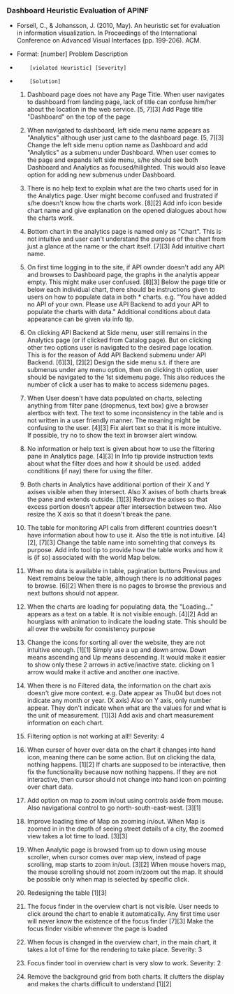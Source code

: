 ### Dashboard Heuristic Evaluation of APINF

* Forsell, C., & Johansson, J. (2010, May). An heuristic set for evaluation in information visualization. In Proceedings of the International Conference on Advanced Visual Interfaces (pp. 199-206). ACM.

* Format: [number] Problem Description
*         [violated Heuristic] [Severity]
*         [Solution]

    1. Dashboard page does not have any Page Title. When user navigates to dashboard from landing page, lack of title can confuse  him/her about the location in the web service.
        [5, 7][3]
        Add Page title "Dashboard" on the top of the page
    
    2. When navigated to dashboard, left side menu name appears as "Analytics" although user just came to the dashboard page.
    [5, 7][3]
    Change the left side menu option name as Dashboard and add "Analytics" as a submenu under Dashboard. When user comes to the page   and expands left side menu, s/he should see both Dashboard and Analytics as focused/hilighted. This would also leave option for   adding new submenus under Dashboard.
    
    3. There is no help text to explain what are the two charts used for in the Analytics page. User might become confused and frustrated if s/he doesn't know how the charts work.
    [8][2]
    Add info icon beside chart name and give explanation on the opened dialogues about how the charts work.
    
    4. Bottom chart in the analytics page is named only as "Chart". This is not intuitive and user can't understand the purpose of the chart from just a glance at the name or the chart itself.
    [7][3]
    Add intuitive chart name.
    
    5. On first time logging in to the site, if API ownder doesn't add any API and browses to Dashboard page, the graphs in the analytis appear empty. This might make user confused.
    [8][3]
    Below the page title or below each individual chart, there should be instructions given to users on how to populate data in both * charts. e.g. "You have added no API of your own. Please use API Backend to add your API to populate the charts with data."        Additional conditions about data appearance can be given via info tip.
    
    6. On clicking API Backend at Side menu, user still remains in the Analytics page (or if clicked from Catalog page). But on clicking other two options user is navigated to the desired page location. This is for the reason of Add API Backend submenu under API Backend.
    [6][3], [2][2]
    Design the side menu s.t. if there are submenus under any menu option, then on clicking th option, user should be navigated to    the 1st sidemenu page. This also reduces the number of click a user has to make to access sidemenu pages.
    
    7. When User doesn't have data populated on charts, selecting anything from filter pane (dropmenus, text box) give a browser alertbox with text. The text to some inconsistency in the table and is not written in a user friendly manner. The meaning might be confusing to the user.
    [4][3]
    Fix alert text so that it is more intuitive. If possible, try no to show the text in browser alert window.
    
    8. No information or help text is given about how to use the filtering pane in Analytics page.
    [4][3]
    In Info tip provide instruction texts about what the filter does and how it should be used. added condtitions (if nay) there for  using the filter.
    
    9. Both charts in Analytics have additional portion of their X and Y axises visible when they intersect. Also X axises of both charts break the pane and extends outside.
    [1][3]
    Redraw the axises so that excess portion doesn't appear after intersection between two. Also resize the X axis so that it         doesn't break the pane.
    
    10. The table for monitoring API calls from different countries doesn't have information about how to use it. Also the title is not intuitive.
    [4][2], [7][3]
    Change the table name into somehting that conveys its purpose. Add info tool tip to provide how the table works and how it is (if so) associated with the world Map below.
    
    11. When no data is available in table, pagination buttons Previous and Next remains below the table, although there is no additional pages to browse.
    [6][2]
    When there is no pages to browse the previous and next buttons should not appear.
    
    12. When the charts are loading for populating data, the "Loading..." appears as a text on a table. It is not visible enough.
    [4][2]
    Add an hourglass with animation to indicate the loading state. This should be all over the website for consistency purpose
    
    13. Change the icons for sorting all over the website, they are not intuitive enough.
    [1][1]
    Simply use a up and down arrow. Down means ascending and Up means descending. It would make it easier to show only these 2        arrows in active/inactive state. clicking on 1 arrow would make it active and another one inactive.
    
    14. When there is no Filtered data, the information on the chart axis doesn't give more context.
        e.g. Date appear as  Thu04 but does not indicate any month or year. (X axis)
        Also on Y axis, only number appear. They don't indicate when what are the values for and what is the unit of measurement.
    [1][3]
    Add axis and chart measurement information on each chart.
    
    15. Filtering option is not working at all!!
    Severity: 4
    
    16. When curser of hover over data on the chart it changes into hand icon, meaning there can be some action. But on clicking the data, nothing happens.
    [1][2]
    If charts are supposed to be interactive, then fix the functionality because now nothing happens. If they are not interactive,    then cursor should not change into hand icon on pointing over chart data.
    
    18. Add option on map to zoom in/out using controls aside from mouse. Also navigational control to go north-south-east-west.
    [3][1]
    
    19. Improve loading time of Map on zooming in/out. When Map is zoomed in in the depth of seeing street details of a city, the zoomed view takes a lot time to load.
    [3][3]
    
    20. When Analytic page is browsed from up to down using mouse scroller, when cursor comes over map view, instead of page scrolling, map starts to zoom in/out.
    [3][2]
    When mouse hovers map, the mouse scrolling should not zoom in/zoom out the map. It should be possible only when map is selected   by specific click.
    
    21. Redesigning the table 
    [1][3]
    
    22. The focus finder in the overview chart is not visible. User needs to click around the chart to enable it automatically. Any first time user will never know the existence of the focus finder
    [7][3]
    Make the focus finder visible whenever the page is loaded
    
    23. When focus is changed in the overview chart, in the main chart, it takes a lot of time for the rendering to take place.
    Severity: 3
    
    24. Focus finder tool in overview chart is very slow to work.
    Severity: 2
    
    25. Remove the background grid from both charts. It clutters the display and makes the charts difficult to understand
    [1][2]
        
